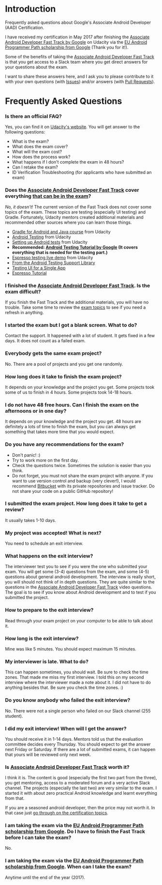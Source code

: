 # Introduction

Frequently asked questions about Google's Associate Android Developer (AAD) Certification.

I have received my certification in May 2017 after finishing the [Associate Android Developer Fast Track by Google](https://www.udacity.com/course/associate-android-developer-fast-track--nd818) on Udacity via the [EU Android Programmer Path scholarship from Google](https://www.udacity.com/google-scholarships) (Thank you for it!).

Some of the benefits of taking the [Associate Android Developer Fast Track](https://www.udacity.com/course/associate-android-developer-fast-track--nd818) is that you get access to a Slack team where you get direct answers for your questions about the exam.

I want to share these answers here, and I ask you to please contribute to it with your own questions (with [Issues](https://github.com/gabor-meszaros/aad-certification-faq/issues)) and/or answers (with [Pull Requests](https://github.com/gabor-meszaros/aad-certification-faq/pulls)).

# Frequently Asked Questions

### Is there an official FAQ?

Yes, you can find it on [Udacity's website](https://www.udacity.com/google-certifications). You will get answer to the following questions:

  - What is the exam?
  - What does the exam cover?
  - What will the exam cost?
  - How does the process work?
  - What happens if I don't complete the exam in 48 hours?
  - Can I retake the exam?
  - ID Verification Troubleshooting (for applicants who have submitted an exam)

### Does the [Associate Android Developer Fast Track](https://www.udacity.com/course/associate-android-developer-fast-track--nd818) cover everything [that can be in the exam](https://www.udacity.com/google-certifications#exam-details)?

*No, it doesn't!* The current version of the Fast Track does not cover some topics of the exam. These topics are testing (especially UI testing) and Gradle. Fortunately, Udacity mentors created additional materials and recommended other sources where you can learn those things. 

  - [Gradle for Android and Java course](https://www.udacity.com/course/gradle-for-android-and-java--ud867) from Udacity
  - [Android Testing](https://classroom.udacity.com/courses/ud867/lessons/3983839023/concepts/43479588550923) from Udacity
  - [Setting up Android tests](https://classroom.udacity.com/courses/ud867/lessons/3983839023/concepts/43260001340923) from Udacity
  - **Recommended: [Android Testing Tutorial by Google](https://codelabs.developers.google.com/codelabs/android-testing/index.html?index=..%2F..%2Findex#0) (It covers everything that is needed for the testing part.)**
  - [Espresso testing live demo](https://youtu.be/NEsuF6Kc2WM?t=2h35m) from Udacity
  - [From the Android Testing Support Library](https://google.github.io/android-testing-support-library/docs/espresso/)
  - [Testing UI for a Single App](https://developer.android.com/training/testing/ui-testing/espresso-testing.html)
  - [Espresso Tutorial](http://www.vogella.com/tutorials/AndroidTestingEspresso/article.html)

### I finished the [Associate Android Developer Fast Track](https://www.udacity.com/course/associate-android-developer-fast-track--nd818). Is the exam difficult?

If you finish the Fast Track and the additional materials, you will have no trouble. Take some time to review the [exam topics](https://www.udacity.com/google-certifications#exam-details) to see if you need a refresh in anything.

### I started the exam but I got a blank screen. What to do?

Contact the support. It happened with a lot of student. It gets fixed in a few days. It does not count as a failed exam.

### Everybody gets the same exam project?

No. There are a pool of projects and you get one randomly.

### How long does it take to finish the exam project?

It depends on your knowledge and the project you get. Some projects took some of us to finish in 4 hours. Some projects took 14-18 hours.

### I do not have 48 free hours. Can I finish the exam on the afternoons or in one day?

It depends on your knowledge and the project you get. 48 hours are definitely a lots of time to finish the exam, but you can always get something that takes more time that you would expect.

### Do you have any recommendations for the exam?

  - Don't panic! :)
  - Try to work more on the first day.
  - Check the questions twice. Sometimes the solution is easier than you think.
  - Do not forget, you must not share the exam project with anyone. If you want to use version control and backup (very clever!), I would recommend [Bitbucket](https://bitbucket.org) with its private repositories and issue tracker. Do not share your code on a public GitHub repository!

### I submitted the exam project. How long does it take to get a review?

It usually takes 1-10 days.

### My project was accepted! What is next?

You need to schedule an exit interview.

### What happens on the exit interview?

The interviewer test you to see if you were the one who submitted your exam. You will get some (3-4) questions from the exam, and some (4-5) questions about general android development. The interview is really short, you will should not think of in depth questions. They are quite similar to the questions in the [Associate Android Developer Fast Track](https://www.udacity.com/course/associate-android-developer-fast-track--nd818) video questions. The goal is to see if you know about Android development and to test if you submitted the project.

### How to prepare to the exit interview?

Read through your exam project on your computer to be able to talk about it.

### How long is the exit interview?

Mine was like 5 minutes. You should expect maximum 15 minutes.

### My interviewer is late. What to do?

This can happen sometimes, you should wait. Be sure to check the time zones. That made me miss my first interview. I told this on my second interview where the interviewer made a note about it. I did not have to do anything besides that. Be sure you check the time zones. :)

### Do you know anybody who failed the exit interview?

No. There were not a single person who failed on our Slack channel (255 student).

### I did my exit interview! When will I get the answer?

You should receive it in 1-14 days. Mentors told us that the evaluation committee decides every Thursday. You should expect to get the answer next Friday or Saturday. If there are a lot of submitted exams, it can happen that yours will be reviewed only next week.

### Is [Associate Android Developer Fast Track](https://www.udacity.com/course/associate-android-developer-fast-track--nd818) worth it?

I think it is. The content is good (especially the first two part from the three), you get mentoring, access to a moderated forum and a very active Slack channel. The projects (especially the last two) are very similar to the exam. I started it with about zero practical Android knowledge and learnt everything from that.

If you are a seasoned android developer, then the price may not worth it. In that case just [go through on the certification topics](https://www.udacity.com/google-certifications#exam-details).

### I am taking the exam via the [EU Android Programmer Path scholarship from Google](https://www.udacity.com/google-scholarships). Do I have to finish the Fast Track before I can take the exam?

No.

### I am taking the exam via the [EU Android Programmer Path scholarship from Google](https://www.udacity.com/google-scholarships). When can I take the exam?

Anytime until the end of the year (2017).

